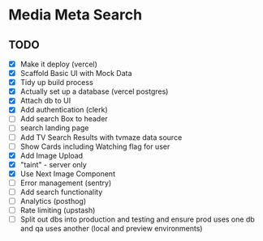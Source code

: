 # Media Meta Search

## TODO

- [x] Make it deploy (vercel)
- [x] Scaffold Basic UI with Mock Data
- [x] Tidy up build process
- [x] Actually set up a database (vercel postgres)
- [x] Attach db to UI
- [x] Add authentication (clerk)
- [ ] Add search Box to header
- [ ] search landing page
- [ ] Add TV Search Results with tvmaze data source
- [ ] Show Cards including Watching flag for user
- [x] Add Image Upload
- [x] "taint" - server only
- [x] Use Next Image Component
- [ ] Error management (sentry)
- [ ] Add search functionality
- [ ] Analytics (posthog)
- [ ] Rate limiting (upstash)
- [ ] Split out dbs into production and testing and ensure prod uses one db and qa uses another (local and preview environments)
